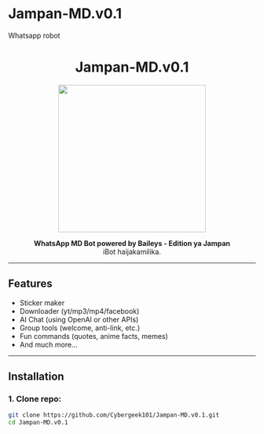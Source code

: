 # Jampan-MD.v0.1
Whatsapp robot 
<h1 align="center">Jampan-MD.v0.1</h1>

<p align="center">
  <img src="https://i.pinimg.com/originals/54/f2/27/54f227cb0d27a8d4d5ce0bf66b07f1c0.gif" width="300"/>
</p>

<p align="center">
  <b>WhatsApp MD Bot powered by Baileys - Edition ya Jampan</b><br>
 iBot haijakamilika.</i>
</p>

---

## Features

- Sticker maker
- Downloader (yt/mp3/mp4/facebook)
- AI Chat (using OpenAI or other APIs)
- Group tools (welcome, anti-link, etc.)
- Fun commands (quotes, anime facts, memes)
- And much more...

---

## Installation

### 1. Clone repo:
```bash
git clone https://github.com/Cybergeek101/Jampan-MD.v0.1.git
cd Jampan-MD.v0.1